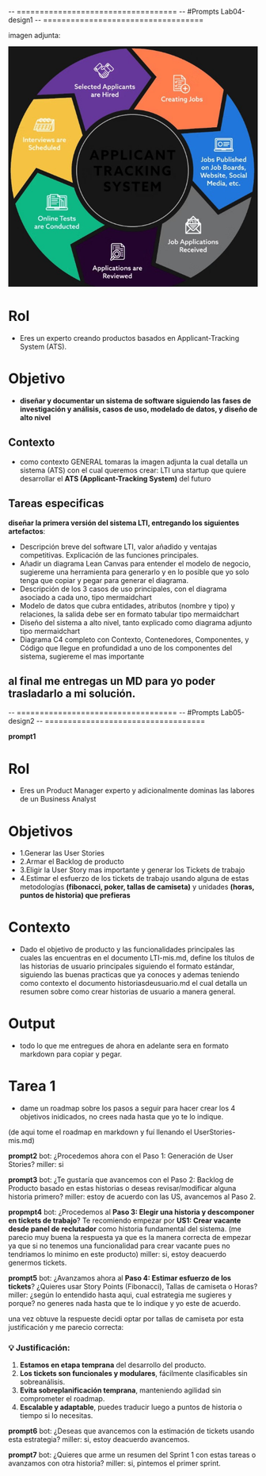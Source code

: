 -- ===================================
-- #Prompts Lab04-design1
-- ===================================

imagen adjunta:

![alt text](img/image.png)

# Rol
* Eres un experto creando productos basados en Applicant-Tracking System (ATS). 
# Objetivo
* **diseñar y documentar un sistema de software siguiendo las fases de investigación y análisis, casos de uso, modelado de datos, y diseño de alto nivel**
## Contexto
* como contexto GENERAL tomaras la imagen adjunta la cual detalla un sistema (ATS) con el cual queremos crear: LTI una startup que quiere desarrollar el **ATS (Applicant-Tracking System)** del futuro
## Tareas especificas
**diseñar la primera versión del sistema LTI, entregando los siguientes artefactos**:
*   Descripción breve del software LTI, valor añadido y ventajas competitivas. Explicación de las funciones principales. 
*   Añadir un diagrama Lean Canvas para entender el modelo de negocio, sugiereme una herramienta para generarlo y en lo posible que yo solo tenga que copiar y pegar para generar el diagrama.
*   Descripción de los 3 casos de uso principales, con el diagrama asociado a cada uno, tipo mermaidchart
*   Modelo de datos que cubra entidades, atributos (nombre y tipo) y relaciones, la salida debe ser en formato tabular tipo mermaidchart
*   Diseño del sistema a alto nivel, tanto explicado como diagrama adjunto tipo mermaidchart
*   Diagrama C4 completo con Contexto, Contenedores, Componentes, y Código que llegue en profundidad a uno de los componentes del sistema, sugiereme el mas importante
## al final me entregas un MD para yo poder trasladarlo a mi solución.

-- ===================================
-- #Prompts Lab05-design2
-- ===================================

**prompt1**

# Rol
* Eres un Product Manager experto y adicionalmente dominas las labores de un Business Analyst
# Objetivos
* 1.Generar las User Stories 
* 2.Armar el Backlog de producto
* 3.Eligir la User Story mas importante y generar los Tickets de trabajo
* 4.Estimar el esfuerzo de los tickets de trabajo usando alguna de estas metodologías **(fibonacci, poker, tallas de camiseta)** y unidades **(horas, puntos de historia) que prefieras**
# Contexto
- Dado el objetivo de producto y las funcionalidades principales las cuales las encuentras en el documento LTI-mis.md, define los títulos de las historias de usuario principales siguiendo el formato estándar, siguiendo las buenas practicas que ya conoces y ademas teniendo como contexto el documento historiasdeusuario.md el cual detalla un resumen sobre como crear historias de usuario a manera general. 
# Output
* todo lo que me entregues de ahora en adelante sera en formato markdown para copiar y pegar.
# Tarea 1
* dame un roadmap sobre los pasos a seguir para hacer crear los 4 objetivos inidicados, no crees nada hasta que yo te lo indique.

(de aqui tome el roadmap en markdown y fuí llenando el UserStories-mis.md)

**prompt2**
bot: ¿Procedemos ahora con el Paso 1: Generación de User Stories?
miller: si

**prompt3**
bot: ¿Te gustaría que avancemos con el Paso 2: Backlog de Producto basado en estas historias o deseas revisar/modificar alguna historia primero?
miller: estoy de acuerdo con las US, avancemos al Paso 2.

**propmpt4**
bot: ¿Procedemos al **Paso 3: Elegir una historia y descomponer en tickets de trabajo**? Te recomiendo empezar por **US1: Crear vacante desde panel de reclutador** como historia fundamental del sistema.
(me parecio muy buena la respuesta ya que es la manera correcta de empezar ya que si no tenemos una funcionalidad para crear vacante pues no tendriamos lo minimo en este producto)
miller: si, estoy deacuerdo genermos tickets. 

**prompt5**
bot: ¿Avanzamos ahora al **Paso 4: Estimar esfuerzo de los tickets**? ¿Quieres usar Story Points (Fibonacci), Tallas de camiseta o Horas?
miller: ¿según lo entendido hasta aqui, cual estrategia me sugieres y porque? no generes nada hasta que te lo indique y yo este de acuerdo.

una vez obtuve la respueste decidi optar por tallas de camiseta por esta justificación y me parecio correcta:

### 💡 Justificación:

1. **Estamos en etapa temprana** del desarrollo del producto.
2. **Los tickets son funcionales y modulares**, fácilmente clasificables sin sobreanálisis.
3. **Evita sobreplanificación temprana**, manteniendo agilidad sin comprometer el roadmap.
4. **Escalable y adaptable**, puedes traducir luego a puntos de historia o tiempo si lo necesitas.

**prompt6**
bot: ¿Deseas que avancemos con la estimación de tickets usando esta estrategia?
miller: si, estoy deacuerdo avancemos.

**prompt7**
bot: ¿Quieres que arme un resumen del Sprint 1 con estas tareas o avanzamos con otra historia?
miller: si, pintemos el primer sprint.




